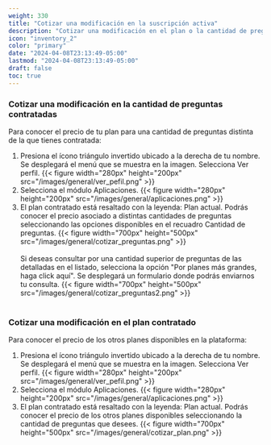 ```yaml
---
weight: 330
title: "Cotizar una modificación en la suscripción activa"
description: "Cotizar una modificación en el plan o la cantidad de preguntas contratadas"
icon: "inventory_2"
color: "primary"
date: "2024-04-08T23:13:49-05:00"
lastmod: "2024-04-08T23:13:49-05:00"
draft: false
toc: true
---
```

### Cotizar una modificación en la cantidad de preguntas contratadas

Para conocer el precio de tu plan para una cantidad de preguntas distinta de la que tienes contratada:
1. Presiona el ícono triángulo invertido ubicado a la derecha de tu nombre. Se desplegará el menú que se muestra en la imagen. Selecciona Ver perfil.
{{< figure width="280px" height="200px" src="/images/general/ver_pefil.png" >}}
2. Selecciona el módulo Aplicaciones.
{{< figure width="280px" height="200px" src="/images/general/aplicaciones.png" >}}
3. El plan contratado está resaltado con la leyenda: Plan actual. Podrás conocer el precio asociado a distintas cantidades de preguntas seleccionando las opciones disponibles en el recuadro Cantidad de preguntas.
{{< figure width="700px" height="500px" src="/images/general/cotizar_preguntas.png" >}}
<br></br>
Si deseas consultar por una cantidad superior de preguntas de las detalladas en el listado, selecciona la opción "Por planes más grandes, haga click aquí". Se desplegará un formulario donde podrás enviarnos tu consulta. 
{{< figure width="700px" height="500px" src="/images/general/cotizar_preguntas2.png" >}}
<br></br>

### Cotizar una modificación en el plan contratado

Para conocer el precio de los otros planes disponibles en la plataforma:
1. Presiona el ícono triángulo invertido ubicado a la derecha de tu nombre. Se desplegará el menú que se muestra en la imagen. Selecciona Ver perfil.
{{< figure width="280px" height="200px" src="/images/general/ver_pefil.png" >}}
2. Selecciona el módulo Aplicaciones.
{{< figure width="280px" height="200px" src="/images/general/aplicaciones.png" >}}
3. El plan contratado está resaltado con la leyenda: Plan actual. Podrás conocer el precio de los otros planes disponibles seleccionando la cantidad de preguntas que desees.
{{< figure width="700px" height="500px" src="/images/general/cotizar_plan.png" >}}
 